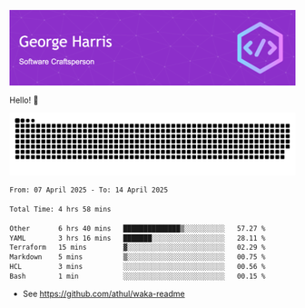 ![img](./assets/github-header.png)

Hello! :wave:

<div align="center">
  <img  src="https://raw.githubusercontent.com/1999AZZAR/1999AZZAR/readme/resources/grid-snake.svg" alt="snake" />
</div>

<!--START_SECTION:waka-->

```txt
From: 07 April 2025 - To: 14 April 2025

Total Time: 4 hrs 58 mins

Other       6 hrs 40 mins   ██████████████▒░░░░░░░░░░   57.27 %
YAML        3 hrs 16 mins   ███████░░░░░░░░░░░░░░░░░░   28.11 %
Terraform   15 mins         ▓░░░░░░░░░░░░░░░░░░░░░░░░   02.29 %
Markdown    5 mins          ▒░░░░░░░░░░░░░░░░░░░░░░░░   00.75 %
HCL         3 mins          ░░░░░░░░░░░░░░░░░░░░░░░░░   00.56 %
Bash        1 min           ░░░░░░░░░░░░░░░░░░░░░░░░░   00.15 %
```

<!--END_SECTION:waka-->

- See <https://github.com/athul/waka-readme>
